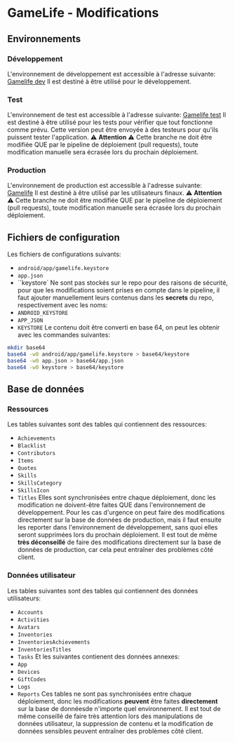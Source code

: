 # GameLife - Modifications

## Environnements
### Développement
L'environnement de développement est accessible à l'adresse suivante: [Gamelife dev](https://github.com/OxyFoo/GameLife/tree/dev)
Il est destiné à être utilisé pour le développement.

### Test
L'environnement de test est accessible à l'adresse suivante: [Gamelife test](https://github.com/OxyFoo/GameLife/tree/test)
Il est destiné à être utilisé pour les tests pour vérifier que tout fonctionne comme prévu.
Cette version peut être envoyée à des testeurs pour qu'ils puissent tester l'application.
:warning: **Attention** :warning: Cette branche ne doit être modifiée QUE par le pipeline de déploiement (pull requests), toute modification manuelle sera écrasée lors du prochain déploiement.

### Production
L'environnement de production est accessible à l'adresse suivante: [Gamelife](https://github.com/OxyFoo/GameLife/tree/prod)
Il est destiné à être utilisé par les utilisateurs finaux.
:warning: **Attention** :warning: Cette branche ne doit être modifiée QUE par le pipeline de déploiement (pull requests), toute modification manuelle sera écrasée lors du prochain déploiement.



## Fichiers de configuration
Les fichiers de configurations suivants:
- `android/app/gamelife.keystore`
- `app.json`
- ``keystore`
Ne sont pas stockés sur le repo pour des raisons de sécurité, pour que les modifications soient prises en compte dans le pipeline, il faut ajouter manuellement leurs contenus dans les **secrets** du repo, respectivement avec les noms:
- `ANDROID_KEYSTORE`
- `APP_JSON`
- `KEYSTORE`
Le contenu doit être converti en base 64, on peut les obtenir avec les commandes suivantes:
```bash
mkdir base64
base64 -w0 android/app/gamelife.keystore > base64/keystore
base64 -w0 app.json > base64/app.json
base64 -w0 keystore > base64/keystore
```

## Base de données
### Ressources
Les tables suivantes sont des tables qui contiennent des ressources:
- `Achievements`
- `Blacklist`
- `Contributors`
- `Items`
- `Quotes`
- `Skills`
- `SkillsCategory`
- `SkillsIcon`
- `Titles`
Elles sont synchronisées entre chaque déploiement, donc les modification ne doivent-être faites QUE dans l'environnement de développement.
Pour les cas d'urgence on peut faire des modifications directement sur la base de données de production, mais il faut ensuite les reporter dans l'environnement de développement, sans quoi elles seront supprimées lors du prochain déploiement.
Il est tout de même **très déconseillé** de faire des modifications directement sur la base de données de production, car cela peut entraîner des problèmes côté client.

### Données utilisateur
Les tables suivantes sont des tables qui contiennent des données utilisateurs:
- `Accounts`
- `Activities`
- `Avatars`
- `Inventories`
- `InventoriesAchievements`
- `InventoriesTitles`
- `Tasks`
Et les suivantes contienent des données annexes:
- `App`
- `Devices`
- `GiftCodes`
- `Logs`
- `Reports`
Ces tables ne sont pas synchronisées entre chaque déploiement, donc les modifications **peuvent** être faites **directement** sur la base de donnéesde n'importe quel environnement.
Il est tout de même conseillé de faire très attention lors des manipulations de données utilisateur, la suppression de contenu et la modification de données sensibles peuvent entraîner des problèmes côté client.